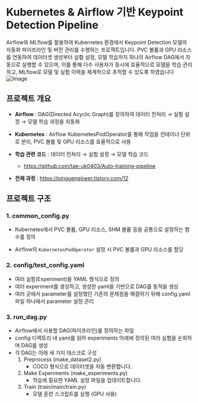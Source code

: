 # Kubernetes & Airflow 기반 Keypoint Detection Pipeline

Airflow와 MLflow를 활용하여 Kubernetes 환경에서 Keypoint Detection 모델의 자동화 파이프라인 및 버전 관리를 수행하는 프로젝트입니다.
PVC 볼륨과 GPU 리소스를 연동하여 데이터셋 생성부터 실험 설정, 모델 학습까지 하나의 Airflow DAG에서 자동으로 실행할 수 있으며,
이를 통해 다수 사용자가 동시에 효율적으로 모델을 학습·관리하고, MLflow로 모델 및 실험 이력을 체계적으로 추적할 수 있도록 하였습니다
![Image](https://github.com/user-attachments/assets/1892e5a9-f939-4ce0-885c-e2554fd6e148)

## 프로젝트 개요

- **Airflow** : DAG(Directed Acyclic Graph)를 정의하여 데이터 전처리 → 실험 설정 → 모델 학습 과정을 자동화

- **Kubernetes** : Airflow KubernetesPodOperator를 통해 작업을 컨테이너 단위로 분리, PVC 볼륨 및 GPU 리소스를 효율적으로 사용

- **학습 관련 코드** : 데이터 전처리 → 실험 설정 → 모델 학습 코드
   - https://github.com/tae-uk0403/Auto-training-pipeline

- **전체 과정** : https://pinguengineer.tistory.com/12 



## 프로젝트 구조

### 1. common_config.py
- Kubernetes에서 PVC 볼륨, GPU 리소스, SHM 볼륨 등을 공통으로 설정하는 함수를 정의

- Airflow의 `KubernetesPodOperator` 설정 시 PVC 볼륨과 GPU 리소스를 할당

### 2. config/test_config.yaml
- 여러 실험(Experiment)을 YAML 형식으로 정의
- 여러 experiment를 생성하고, 생성한 yaml을 기반으로 DAG를 동적을 생성
- 여러 곳에서 parameter를 설정했던 기존의 문제점을 해결하기 위해 config.yaml파일 하나에서 parameter 설정 관리

### 3. run_dag.py
- Airflow에서 사용할 DAG(파이프라인)를 정의하는 파일
- config 디렉토리 내 yaml를 읽어 experiments 아래에 정의된 여러 실험을 순회하며 DAG를 생성
- 각 DAG는 아래 세 가지 태스크로 구성
  1. Preprocess (make_dataset2.py)
     - COCO 형식으로 데이터셋을 자동 변환합니다.
  2. Make Experiments (make_experiments.py)
     - 학습에 필요한 YAML 설정 파일을 업데이트합니다.
  3. Train (train/main/train.py)
     - 모델 훈련 스크립트를 실행 (GPU 사용)
